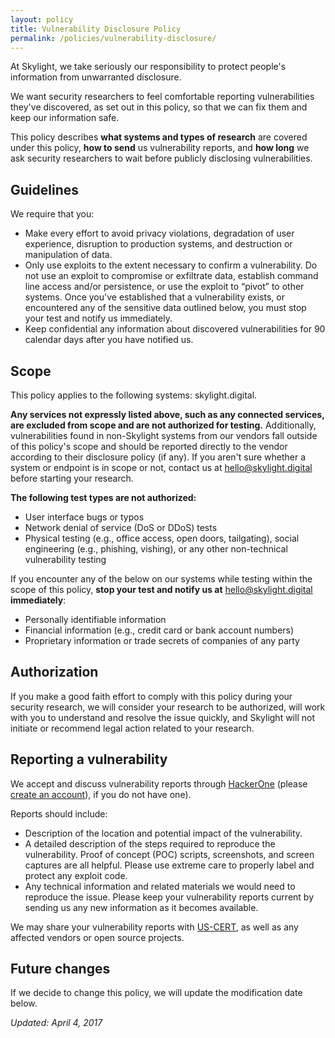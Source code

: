 ```yaml
---
layout: policy
title: Vulnerability Disclosure Policy
permalink: /policies/vulnerability-disclosure/
---
```


At Skylight, we take seriously our responsibility to protect people's information from unwarranted disclosure.

We want security researchers to feel comfortable reporting vulnerabilities they've discovered, as set out in this policy, so that we can fix them and keep our information safe.

This policy describes <strong>what systems and types of research</strong> are covered under this policy, <strong>how to send</strong> us vulnerability reports, and <strong>how long</strong> we ask security researchers to wait before publicly disclosing vulnerabilities.

## Guidelines

We require that you:

- Make every effort to avoid privacy violations, degradation of user experience, disruption to production systems, and destruction or manipulation of data.
- Only use exploits to the extent necessary to confirm a vulnerability. Do not use an exploit to compromise or exfiltrate data, establish command line access and/or persistence, or use the exploit to “pivot” to other systems. Once you've established that a vulnerability exists, or encountered any of the sensitive data outlined below, you must stop your test and notify us immediately.
- Keep confidential any information about discovered vulnerabilities for 90 calendar days after you have notified us.

## Scope

This policy applies to the following systems: skylight.digital.

<strong>Any services not expressly listed above, such as any connected services, are excluded from scope and are not authorized for testing.</strong> Additionally, vulnerabilities found in non-Skylight systems from our vendors fall outside of this policy's scope and should be reported directly to the vendor according to their disclosure policy (if any). If you aren't sure whether a system or endpoint is in scope or not, contact us at <a href="mailto:hello@skylight.digital">hello@skylight.digital</a> before starting your research.

<strong>The following test types are not authorized:</strong>

- User interface bugs or typos
- Network denial of service (DoS or DDoS) tests
- Physical testing (e.g., office access, open doors, tailgating), social engineering (e.g., phishing, vishing), or any other non-technical vulnerability testing

If you encounter any of the below on our systems while testing within the scope of this policy, <strong>stop your test and notify us at</strong> <a href="mailto:hello@skylight.digital">hello@skylight.digital</a> <strong>immediately</strong>:

- Personally identifiable information
- Financial information (e.g., credit card or bank account numbers)
- Proprietary information or trade secrets of companies of any party

## Authorization

If you make a good faith effort to comply with this policy during your security research, we will consider your research to be authorized, will work with you to understand and resolve the issue quickly, and Skylight will not initiate or recommend legal action related to your research.

## Reporting a vulnerability

We accept and discuss vulnerability reports through [HackerOne]({{site.hackerone_url}}) (please [create an account](https://hackerone.com/users/sign_up)), if you do not have one).

Reports should include:

- Description of the location and potential impact of the vulnerability.
- A detailed description of the steps required to reproduce the vulnerability. Proof of concept (POC) scripts, screenshots, and screen captures are all helpful. Please use extreme care to properly label and protect any exploit code.
- Any technical information and related materials we would need to reproduce the issue.
Please keep your vulnerability reports current by sending us any new information as it becomes available.

We may share your vulnerability reports with [US-CERT](https://www.us-cert.gov/ais), as well as any affected vendors or open source projects.

## Future changes

If we decide to change this policy, we will update the modification date below.

<em>Updated: April 4, 2017</em>
